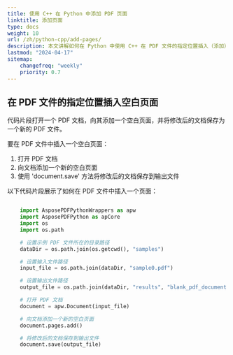 ```yaml
---
title: 使用 C++ 在 Python 中添加 PDF 页面
linktitle: 添加页面
type: docs
weight: 10
url: /zh/python-cpp/add-pages/
description: 本文讲解如何在 Python 中使用 C++ 在 PDF 文件的指定位置插入（添加）页面。
lastmod: "2024-04-17"
sitemap:
    changefreq: "weekly"
    priority: 0.7
---
```


## 在 PDF 文件的指定位置插入空白页面

代码片段打开一个 PDF 文档，向其添加一个空白页面，并将修改后的文档保存为一个新的 PDF 文件。

要在 PDF 文件中插入一个空白页面：

1. 打开 PDF 文档
1. 向文档添加一个新的空白页面
1. 使用 'document.save' 方法将修改后的文档保存到输出文件

以下代码片段展示了如何在 PDF 文件中插入一个页面：

```python

    import AsposePDFPythonWrappers as apw
    import AsposePDFPython as apCore
    import os
    import os.path

    # 设置示例 PDF 文件所在的目录路径
    dataDir = os.path.join(os.getcwd(), "samples")

    # 设置输入文件路径
    input_file = os.path.join(dataDir, "sample0.pdf")

    # 设置输出文件路径
    output_file = os.path.join(dataDir, "results", "blank_pdf_document.pdf")

    # 打开 PDF 文档
    document = apw.Document(input_file)

    # 向文档添加一个新的空白页面
    document.pages.add()

    # 将修改后的文档保存到输出文件
    document.save(output_file)
```